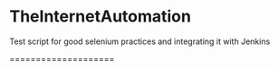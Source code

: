 TheInternetAutomation
====================

Test script for good selenium practices and integrating it with Jenkins

====================



